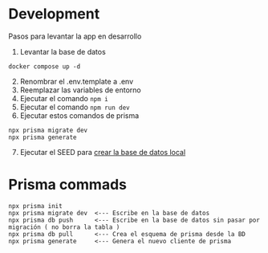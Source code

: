 # Development
Pasos para levantar la app en desarrollo

1. Levantar la base de datos
```
docker compose up -d
```

2. Renombrar el .env.template a .env
3. Reemplazar las variables de entorno
4. Ejecutar el comando ``` npm i ```
5. Ejecutar el comando ``` npm run dev ```
6. Ejecutar estos comandos de prisma
```
npx prisma migrate dev
npx prisma generate
```
7. Ejecutar el SEED para [crear la base de datos local](localhost:3000/api/seed)

# Prisma commads
```
npx prisma init
npx prisma migrate dev  <--- Escribe en la base de datos
npx prisma db push      <--- Escribe en la base de datos sin pasar por migración ( no borra la tabla )
npx prisma db pull      <--- Crea el esquema de prisma desde la BD
npx prisma generate     <--- Genera el nuevo cliente de prisma
```